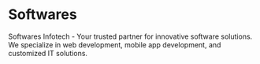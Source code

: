 # Softwares
Softwares Infotech - Your trusted partner for innovative software solutions. We specialize in web development, mobile app development, and customized IT solutions.
